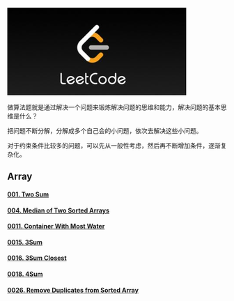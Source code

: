 ![](https://github.com/ShiMengjie/LeetCode/blob/master/pictures/Pic.png)

做算法题就是通过解决一个问题来锻炼解决问题的思维和能力，解决问题的基本思维是什么？

把问题不断分解，分解成多个自己会的小问题，依次去解决这些小问题。

对于约束条件比较多的问题，可以先从一般性考虑，然后再不断增加条件，逐渐复杂化。

## Array

#### [001. Two Sum](https://github.com/ShiMengjie/LeetCode/blob/master/Q_001.md)

#### [004. Median of Two Sorted Arrays](https://github.com/ShiMengjie/LeetCode/blob/master/Q_004.md)

#### [0011. Container With Most Water](https://github.com/ShiMengjie/LeetCode/blob/master/Q_0011.md)

#### [0015. 3Sum](https://github.com/ShiMengjie/LeetCode/blob/master/Q_0015.md)

#### [0016. 3Sum Closest](https://github.com/ShiMengjie/LeetCode/blob/master/Q_0016.md)

#### [0018. 4Sum](https://github.com/ShiMengjie/LeetCode/blob/master/Q_0018.md)

#### [0026. Remove Duplicates from Sorted Array](https://github.com/ShiMengjie/LeetCode/blob/master/Q_0026.md)

